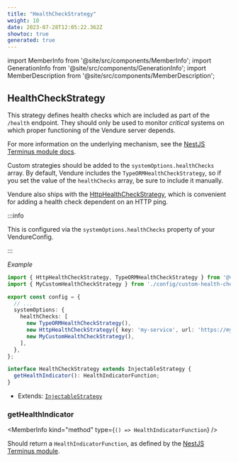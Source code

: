 ```yaml
---
title: "HealthCheckStrategy"
weight: 10
date: 2023-07-28T12:05:22.362Z
showtoc: true
generated: true
---
```

<!-- This file was generated from the Vendure source. Do not modify. Instead, re-run the "docs:build" script -->
import MemberInfo from '@site/src/components/MemberInfo';
import GenerationInfo from '@site/src/components/GenerationInfo';
import MemberDescription from '@site/src/components/MemberDescription';


## HealthCheckStrategy

<GenerationInfo sourceFile="packages/core/src/config/system/health-check-strategy.ts" sourceLine="48" packageName="@vendure/core" />

This strategy defines health checks which are included as part of the
`/health` endpoint. They should only be used to monitor _critical_ systems
on which proper functioning of the Vendure server depends.

For more information on the underlying mechanism, see the
[NestJS Terminus module docs](https://docs.nestjs.com/recipes/terminus).

Custom strategies should be added to the `systemOptions.healthChecks` array.
By default, Vendure includes the `TypeORMHealthCheckStrategy`, so if you set the value of the `healthChecks`
array, be sure to include it manually.

Vendure also ships with the <a href='/reference/typescript-api/health-check/http-health-check-strategy#httphealthcheckstrategy'>HttpHealthCheckStrategy</a>, which is convenient
for adding a health check dependent on an HTTP ping.

:::info

This is configured via the `systemOptions.healthChecks` property of
your VendureConfig.

:::

*Example*

```ts
import { HttpHealthCheckStrategy, TypeORMHealthCheckStrategy } from '@vendure/core';
import { MyCustomHealthCheckStrategy } from './config/custom-health-check-strategy';

export const config = {
  // ...
  systemOptions: {
    healthChecks: [
      new TypeORMHealthCheckStrategy(),
      new HttpHealthCheckStrategy({ key: 'my-service', url: 'https://my-service.com' }),
      new MyCustomHealthCheckStrategy(),
    ],
  },
};
```

```ts title="Signature"
interface HealthCheckStrategy extends InjectableStrategy {
  getHealthIndicator(): HealthIndicatorFunction;
}
```
* Extends: <code><a href='/reference/typescript-api/common/injectable-strategy#injectablestrategy'>InjectableStrategy</a></code>



<div className="members-wrapper">

### getHealthIndicator

<MemberInfo kind="method" type={`() => HealthIndicatorFunction`}   />

Should return a `HealthIndicatorFunction`, as defined by the
[NestJS Terminus module](https://docs.nestjs.com/recipes/terminus).


</div>
